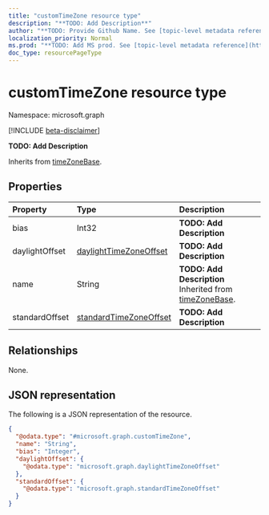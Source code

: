 ```yaml
---
title: "customTimeZone resource type"
description: "**TODO: Add Description**"
author: "**TODO: Provide Github Name. See [topic-level metadata reference](https://msgo.azurewebsites.net/add/document/guidelines/metadata.html#topic-level-metadata)**"
localization_priority: Normal
ms.prod: "**TODO: Add MS prod. See [topic-level metadata reference](https://msgo.azurewebsites.net/add/document/guidelines/metadata.html#topic-level-metadata)**"
doc_type: resourcePageType
---
```


# customTimeZone resource type

Namespace: microsoft.graph

[!INCLUDE [beta-disclaimer](../../includes/beta-disclaimer.md)]

**TODO: Add Description**


Inherits from [timeZoneBase](../resources/timezonebase.md).

## Properties
|Property|Type|Description|
|:---|:---|:---|
|bias|Int32|**TODO: Add Description**|
|daylightOffset|[daylightTimeZoneOffset](../resources/daylighttimezoneoffset.md)|**TODO: Add Description**|
|name|String|**TODO: Add Description** Inherited from [timeZoneBase](../resources/timezonebase.md).|
|standardOffset|[standardTimeZoneOffset](../resources/standardtimezoneoffset.md)|**TODO: Add Description**|

## Relationships
None.

## JSON representation
The following is a JSON representation of the resource.
<!-- {
  "blockType": "resource",
  "@odata.type": "microsoft.graph.customTimeZone"
}
-->
``` json
{
  "@odata.type": "#microsoft.graph.customTimeZone",
  "name": "String",
  "bias": "Integer",
  "daylightOffset": {
    "@odata.type": "microsoft.graph.daylightTimeZoneOffset"
  },
  "standardOffset": {
    "@odata.type": "microsoft.graph.standardTimeZoneOffset"
  }
}
```

